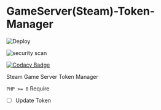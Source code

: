 # GameServer(Steam)-Token-Manager #

![Deploy](https://github.com/alix1383/GM-Token-Manager/actions/workflows/Deploy.yml/badge.svg)

![security scan](https://github.com/alix1383/GM-Token-Manager/actions/workflows/security_scan.yml/badge.svg)

[![Codacy Badge](https://app.codacy.com/project/badge/Grade/a363bbe5fa5c49838e843eb2f3b75ae2)](https://www.codacy.com/gh/alix1383/GM-Token-Manager/dashboard?utm_source=github.com&amp;utm_medium=referral&amp;utm_content=alix1383/GM-Token-Manager&amp;utm_campaign=Badge_Grade)

Steam Game Server Token Manager
 
`PHP >= 8` Require

- [ ] Update Token
